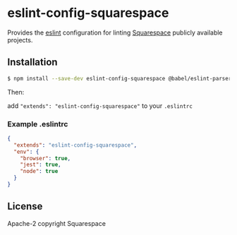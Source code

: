 # eslint-config-squarespace

Provides the [eslint](https://github.com/eslint) configuration for linting [Squarespace](https://www.squarespace.com) publicly available projects.

## Installation

````sh
$ npm install --save-dev eslint-config-squarespace @babel/eslint-parser @babel/core
````

Then:

add `"extends": "eslint-config-squarespace"` to your `.eslintrc`

### Example .eslintrc
````json
{
  "extends": "eslint-config-squarespace",
  "env": {
    "browser": true,
    "jest": true,
    "node": true
  }
}
````

## License

Apache-2 copyright Squarespace
